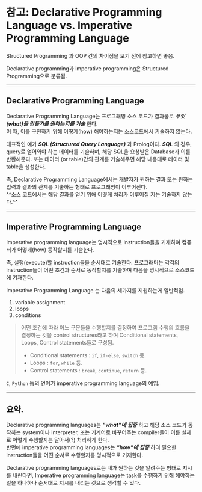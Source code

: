 # 참고: Declarative Programming Language vs. Imperative Programming Language

Structured Programming 과 OOP 간의 차이점을 보기 전에 참고하면 좋음.

Declarative programming과 imperative programming은 Structured Programming으로 분류됨.

---

## Declarative Programming Language

Declarative Programming Language는 프로그래밍 소스 코드가 결과물로 ***무엇(what)을 만들기를 원하는지를 기술*** 한다.  
이 때, 이를 구현하기 위해 어떻게(how) 해야하는지는 소스코드에서 기술하지 않는다. 

대표적인 예가 ***SQL (Structured Query Language)*** 과 Prolog이다. ***SQL*** 의 경우, query로 얻어와야 하는 데이터를 기술하며, 해당 SQL을 요청받은 Database가 이를 반환해준다. 또는 데이터 (or table)간의 관계를 기술해주면 해당 내용대로 데이터 및 table을 생성한다.

즉, Declarative Programming Language에서는 개발자가 원하는 결과 또는 원하는 입력과 결과의 관계를 기술하는 형태로 프로그래밍이 이루어진다.  
^^소스 코드에서는 해당 결과를 얻기 위해 어떻게 처리가 이루어질 지는 기술하지 않는다.^^

---

## Imperative Programming Language

Imperative programming language는 명시적으로 instruction들을 기재하여 컴퓨터가 어떻게(how) 동작할지를 기술한다.

즉, 실행(execute)할 instruction들을 순서대로 기술한다. 프로그래머는 각각의 instruction들이 어떤 조건과 순서로 동작할지를 기술하며 다음을 명시적으로 소스코드에 기재한다.


Imperative Programming Language 는 다음의 세가지를 지원하는게 일반적임.

1. variable assignment
2. loops
3. conditions

> 어떤 조건에 따라 어느 구문들을 수행할지를 결정하여 프로그램 수행의 흐름을 결정하는 것을 control structures라고 하며 Conditional statements, Loops, Control statements들로 구성됨.  
>
> * Conditional statements : `if`, `if-else`, `switch` 등.
> * Loops : `for`, `while` 등.
> * Control statements : `break`, `continue`, `return` 등.

`C`, `Python` 등의 언어가 imperative programming language의 예임.

---

## 요약.

 Declarative programming languages는 ***"what"에 집중*** 하고 해당 소스 코드가 동작하는 system이나 interpreter, 또는 기계어로 바꾸어주는 compiler들이 이를 실제로 어떻게 수행할지는 알아서(?) 처리하게 한다.  
 반면에 imperative programming languages는 ***"how"에 집중*** 하여 필요한 instruction들을 어떤 순서로 수행할지를 명시적으로 기재한다.
 
 Declarative programming languages로는 내가 원하는 것을 알려주는 형태로 지시를 내린다면, Imperative programming language는 task를 수행하기 위해 해야하는 일을 하나하나 순서대로 지시를 내리는 것으로 생각할 수 있다.